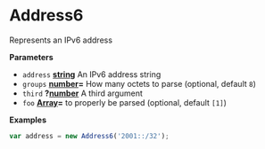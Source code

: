 # Address6

Represents an IPv6 address

**Parameters**

-   `address` **[string](https://developer.mozilla.org/en-US/docs/Web/JavaScript/Reference/Global_Objects/String)** An IPv6 address string
-   `groups` **[number](https://developer.mozilla.org/en-US/docs/Web/JavaScript/Reference/Global_Objects/Number)=** How many octets to parse (optional, default `8`)
-   `third` **?[number](https://developer.mozilla.org/en-US/docs/Web/JavaScript/Reference/Global_Objects/Number)** A third argument
-   `foo` **[Array](https://developer.mozilla.org/en-US/docs/Web/JavaScript/Reference/Global_Objects/Array)=** to properly be parsed (optional, default `[1]`)

**Examples**

```javascript
var address = new Address6('2001::/32');
```
